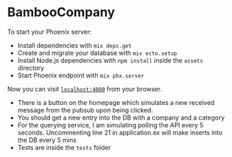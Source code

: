# BambooCompany

To start your Phoenix server:

  * Install dependencies with `mix deps.get`
  * Create and migrate your database with `mix ecto.setup`
  * Install Node.js dependencies with `npm install` inside the `assets` directory
  * Start Phoenix endpoint with `mix phx.server`

Now you can visit [`localhost:4000`](http://localhost:4000) from your browser.

- There is a button on the homepage which simulates a new received message from the pubsub upon being clicked. 
- You should get a new entry into the DB with a company and a category
- For the querying service, I am simulating polling the API every 5 seconds. Uncommenting line 21 in
  application.ex will make inserts into the DB every 5 mins
- Tests are inside the `tests` folder
